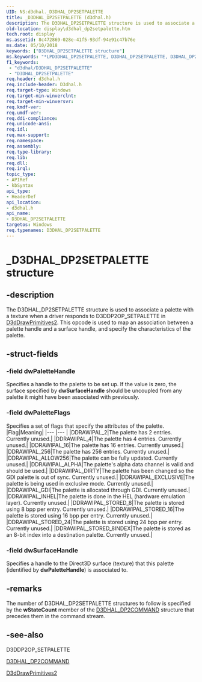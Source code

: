 ```yaml
---
UID: NS:d3dhal._D3DHAL_DP2SETPALETTE
title: _D3DHAL_DP2SETPALETTE (d3dhal.h)
description: The D3DHAL_DP2SETPALETTE structure is used to associate a palette with a texture when a driver responds to D3DDP2OP_SETPALETTE in D3dDrawPrimitives2.
old-location: display\d3dhal_dp2setpalette.htm
tech.root: display
ms.assetid: 8c472869-028e-41f5-93df-94e91c47b76e
ms.date: 05/10/2018
keywords: ["D3DHAL_DP2SETPALETTE structure"]
ms.keywords: "*LPD3DHAL_DP2SETPALETTE, D3DHAL_DP2SETPALETTE, D3DHAL_DP2SETPALETTE structure [Display Devices], LPD3DHAL_DP2SETPALETTE, LPD3DHAL_DP2SETPALETTE structure pointer [Display Devices], _D3DHAL_DP2SETPALETTE, d3dhal/D3DHAL_DP2SETPALETTE, d3dhal/LPD3DHAL_DP2SETPALETTE, d3dstrct_da8023c8-d0a5-4793-a433-6f8860f0f11f.xml, display.d3dhal_dp2setpalette"
f1_keywords:
 - "d3dhal/D3DHAL_DP2SETPALETTE"
 - "D3DHAL_DP2SETPALETTE"
req.header: d3dhal.h
req.include-header: D3dhal.h
req.target-type: Windows
req.target-min-winverclnt: 
req.target-min-winversvr: 
req.kmdf-ver: 
req.umdf-ver: 
req.ddi-compliance: 
req.unicode-ansi: 
req.idl: 
req.max-support: 
req.namespace: 
req.assembly: 
req.type-library: 
req.lib: 
req.dll: 
req.irql: 
topic_type:
- APIRef
- kbSyntax
api_type:
- HeaderDef
api_location:
- d3dhal.h
api_name:
- D3DHAL_DP2SETPALETTE
targetos: Windows
req.typenames: D3DHAL_DP2SETPALETTE
---
```


# _D3DHAL_DP2SETPALETTE structure


## -description


The D3DHAL_DP2SETPALETTE structure is used to associate a palette with a texture when a driver responds to D3DDP2OP_SETPALETTE in <a href="https://docs.microsoft.com/windows-hardware/drivers/ddi/d3dhal/nc-d3dhal-lpd3dhal_drawprimitives2cb">D3dDrawPrimitives2</a>. This opcode is used to map an association between a palette handle and a surface handle, and specify the characteristics of the palette.


## -struct-fields




### -field dwPaletteHandle

Specifies a handle to the palette to be set up. If the value is zero, the surface specified by <b>dwSurfaceHandle</b> should be uncoupled from any palette it might have been associated with previously.


### -field dwPaletteFlags

Specifies a set of flags that specify the attributes of the palette.
|Flag|Meaning|
|--- |--- |
|DDRAWIPAL_2|The palette has 2 entries. Currently unused.|
|DDRAWIPAL_4|The palette has 4 entries. Currently unused.|
|DDRAWIPAL_16|The palette has 16 entries. Currently unused.|
|DDRAWIPAL_256|The palette has 256 entries. Currently unused.|
|DDRAWIPAL_ALLOW256|The palette can be fully updated. Currently unused.|
|DDRAWIPAL_ALPHA|The palette's alpha data channel is valid and should be used.|
|DDRAWIPAL_DIRTY|The palette has been changed so the GDI palette is out of sync. Currently unused.|
|DDRAWIPAL_EXCLUSIVE|The palette is being used in exclusive mode. Currently unused.|
|DDRAWIPAL_GDI|The palette is allocated through GDI. Currently unused.|
|DDRAWIPAL_INHEL|The palette is done in the HEL (hardware emulation layer). Currently unused.|
|DDRAWIPAL_STORED_8|The palette is stored using 8 bpp per entry. Currently unused.|
|DDRAWIPAL_STORED_16|The palette is stored using 16 bpp per entry. Currently unused.|
|DDRAWIPAL_STORED_24|The palette is stored using 24 bpp per entry. Currently unused.|
|DDRAWIPAL_STORED_8INDEX|The palette is stored as an 8-bit index into a destination palette. Currently unused.|


### -field dwSurfaceHandle

Specifies a handle to the Direct3D surface (texture) that this palette (identified by <b>dwPaletteHandle</b>) is associated to.


## -remarks



The number of D3DHAL_DP2SETPALETTE structures to follow is specified by the <b>wStateCount</b> member of the <a href="https://docs.microsoft.com/windows-hardware/drivers/ddi/d3dhal/ns-d3dhal-_d3dhal_dp2command">D3DHAL_DP2COMMAND</a> structure that precedes them in the command stream.




## -see-also




D3DDP2OP_SETPALETTE



<a href="https://docs.microsoft.com/windows-hardware/drivers/ddi/d3dhal/ns-d3dhal-_d3dhal_dp2command">D3DHAL_DP2COMMAND</a>



<a href="https://docs.microsoft.com/windows-hardware/drivers/ddi/d3dhal/nc-d3dhal-lpd3dhal_drawprimitives2cb">D3dDrawPrimitives2</a>
 

 

